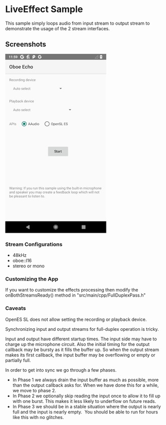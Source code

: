 LiveEffect Sample
============

This sample simply loops audio from input stream to output stream to demonstrate
the usage of the 2 stream interfaces.

Screenshots
-----------

![Screenshot](screenshot.png)


### Stream Configurations
- 48kHz
- oboe::I16
- stereo or mono

### Customizing the App

If you want to customize the effects processing then modify the
onBothStreamsReady() method in "src/main/cpp/FullDuplexPass.h"

### Caveats
OpenES SL does not allow setting the recording or playback device.

Synchronizing input and output streams for full-duplex operation is tricky.  

Input and output have different startup times. The input side may have to charge up the microphone circuit.
Also the initial timing for the output callback may be bursty as it fills the buffer up.
So when the output stream makes its first callback, the input buffer may be overflowing or empty or partially full.

In order to get into sync we go through a few phases.

* In Phase 1 we always drain the input buffer as much as possible, more than the output callback asks for. When we have done this for a while, we move to phase 2.
* In Phase 2 we optionally skip reading the input once to allow it to fill up with one burst. This makes it less likely to underflow on future reads.
* In Phase 3 we should be in a stable situation where the output is nearly full and the input is nearly empty.  You should be able to run for hours like this with no glitches.
